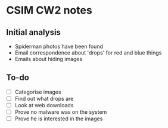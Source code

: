 # CSIM CW2 notes

## Initial analysis
- Spiderman photos have been found
- Email correspondence about 'drops' for red and blue things
- Emails about hiding images

## To-do
- [ ] Categorise images 
- [ ] Find out what drops are
- [ ] Look at web downloads
- [ ] Prove no malware was on the system 
- [ ] Prove he is interested in the images